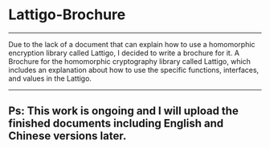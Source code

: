 # Lattigo-Brochure
---
Due to the lack of a document that can explain how to use a homomorphic encryption library called Lattigo, I decided to write a brochure for it.
A Brochure for the homomorphic cryptography library called Lattigo, which includes an explanation about how to use the specific functions, interfaces, and values in the Lattigo.

---
Ps: This work is ongoing and I will upload the finished documents including English and Chinese versions later.
---
